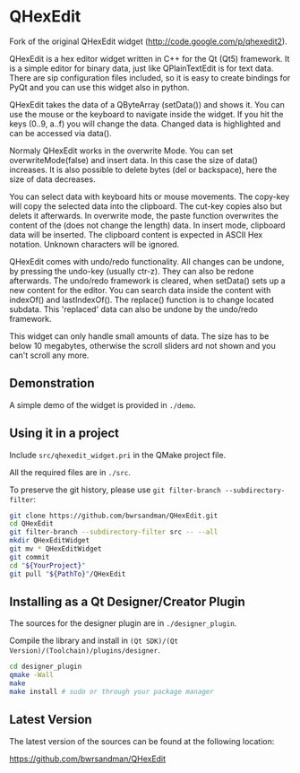 QHexEdit
========

Fork of the original QHexEdit widget (http://code.google.com/p/qhexedit2).

QHexEdit is a hex editor widget written in C++ for the Qt (Qt5) framework. It is a simple editor for binary data, just like QPlainTextEdit is for text data. There are sip configuration files included, so it is easy to create bindings for PyQt and you can use this widget also in python.

QHexEdit takes the data of a QByteArray (setData()) and shows it. You can use the mouse or the keyboard to navigate inside the widget. If you hit the keys (0..9, a..f) you will change the data. Changed data is highlighted and can be accessed via data().

Normaly QHexEdit works in the overwrite Mode. You can set overwriteMode(false) and insert data. In this case the size of data() increases. It is also possible to delete bytes (del or backspace), here the size of data decreases.

You can select data with keyboard hits or mouse movements. The copy-key will copy the selected data into the clipboard. The cut-key copies also but delets it afterwards. In overwrite mode, the paste function overwrites the content of the (does not change the length) data. In insert mode, clipboard data will be inserted. The clipboard content is expected in ASCII Hex notation. Unknown characters will be ignored.

QHexEdit comes with undo/redo functionality. All changes can be undone, by pressing the undo-key (usually ctr-z). They can also be redone afterwards. The undo/redo framework is cleared, when setData() sets up a new content for the editor. You can search data inside the content with indexOf() and lastIndexOf(). The replace() function is to change located subdata. This 'replaced' data can also be undone by the undo/redo framework.

This widget can only handle small amounts of data. The size has to be below 10 megabytes, otherwise the scroll sliders ard not shown and you can't scroll any more.
    
    
Demonstration
-------------

A simple demo of the widget is provided in `./demo`.

Using it in a project
---------------------

Include `src/qhexedit_widget.pri` in the QMake project file. 

All the required files are in `./src`.

To preserve the git history, please use `git filter-branch --subdirectory-filter`:
```bash
git clone https://github.com/bwrsandman/QHexEdit.git
cd QHexEdit
git filter-branch --subdirectory-filter src -- --all
mkdir QHexEditWidget
git mv * QHexEditWidget
git commit
cd "${YourProject}"
git pull "${PathTo}"/QHexEdit
```

Installing as a Qt Designer/Creator Plugin
------------------------------------------

The sources for the designer plugin are in `./designer_plugin`.

Compile the library and install in `(Qt SDK)/(Qt Version)/(Toolchain)/plugins/designer`.
```bash
cd designer_plugin
qmake -Wall
make 
make install # sudo or through your package manager
```

Latest Version
--------------

The latest version of the sources can be found at the following location:

https://github.com/bwrsandman/QHexEdit
